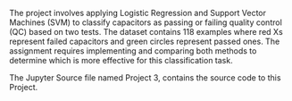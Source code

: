 The project involves applying Logistic Regression and Support Vector Machines (SVM) to classify capacitors as passing or failing quality control (QC) based on two tests. 
The dataset contains 118 examples where red Xs represent failed capacitors and green circles represent passed ones. 
The assignment requires implementing and comparing both methods to determine which is more effective for this classification task. 

The Jupyter Source file named Project 3, contains the source code to this Project. 

